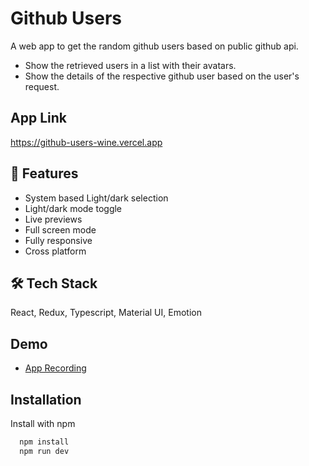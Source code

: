 
# Github Users

A web app to get the random github users based on public github api.

- Show the retrieved users in a list with their avatars.
- Show the details of the respective github user based on the user's request.

## App Link

https://github-users-wine.vercel.app

## 🧩 Features

- System based Light/dark selection
- Light/dark mode toggle
- Live previews
- Full screen mode
- Fully responsive
- Cross platform

## 🛠 Tech Stack

React, Redux, Typescript, Material UI, Emotion

## Demo

 - [App Recording](https://raw.githubusercontent.com/SanthoshDhandapani/GithubUsers/main/demo/app_demo_recording.mp4)

## Installation

Install with npm

```bash
  npm install
  npm run dev
```

